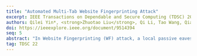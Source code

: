 ```yaml
---
title: "Automated Multi-Tab Website Fingerprinting Attack"
excerpt: IEEE Transactions on Dependable and Secure Computing (TDSC) 2022
authors: Qilei Yin*, <strong>Zhuotao Liu</strong>, Qi Li, Tao Wang, Qian Wang, Chao Shen, Yixiao Xu
doi: https://ieeexplore.ieee.org/document/9514394
seq: 5
abstract: "In Website Fingerprinting (WF) attack, a local passive eavesdropper utilizes network flow information to identify which web pages a user is browsing. Previous researchers have demonstrated the feasibility and effectiveness of WF attacks under a strong Single Page Assumption: the network flow extracted by the adversary belongs to a single web page. In reality, the assumption may not hold because users tend to open multiple tabs simultaneously (or within a short period of time) so that their network traffic is mixed. In this article, we propose an automated multi-tab Website Fingerprinting attack that is able to accurately classify websites regardless of the number of simultaneously opened pages. Our design is powered by two innovative designs. First, we develop a split point classification method to dynamically identify the split point between the first page and its subsequent pages. As a result, the network traffic before the split point is solely generated for the first page. Then, we propose a new chunk-based WF classifier to infer the websites based on the initial chunk of clean traffic. For both classifiers, we apply automated feature selection to select a concise yet representative feature set. We implement a prototype of our design and perform extensive evaluations using SSH and Tor-based datasets to demonstrate the effectiveness of both our system components individually and the integrated system as a whole."
tag: TDSC 22
---
```

